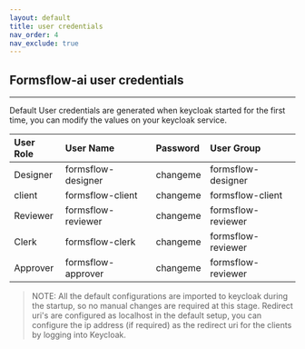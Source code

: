 ```yaml
---
layout: default
title: user credentials
nav_order: 4
nav_exclude: true
---
```



## Formsflow-ai user credentials  

---

Default User credentials are generated when keycloak started for the first time, you can modify the values on your keycloak service.   

| User Role    | User Name            | Password | User Group         |
|:-------------|:------------------   |:------   |:---------------    |
| Designer     | formsflow-designer   | changeme | formsflow-designer |
| client       | formsflow-client     | changeme | formsflow-client   |
| Reviewer     | formsflow-reviewer   | changeme | formsflow-reviewer |
| Clerk        | formsflow-clerk      | changeme | formsflow-reviewer |
| Approver     | formsflow-approver   | changeme | formsflow-reviewer |  



> NOTE: All the default configurations are imported to keycloak during the startup, so no manual changes are required at this stage. Redirect uri's are configured as localhost in the default setup, you can configure the ip address (if required) as the redirect uri for the clients by logging into Keycloak.
